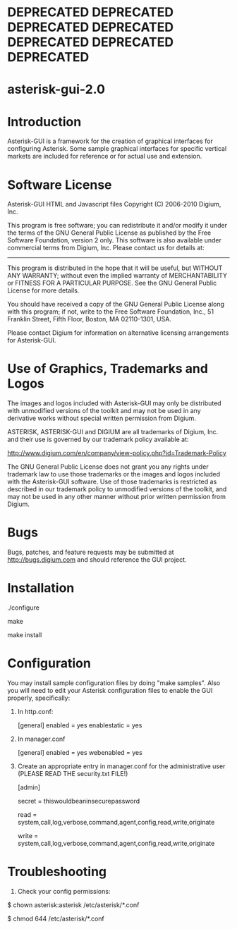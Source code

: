 # DEPRECATED DEPRECATED DEPRECATED DEPRECATED DEPRECATED DEPRECATED DEPRECATED #



# asterisk-gui-2.0

Introduction
======================
Asterisk-GUI is a framework for the creation of graphical interfaces for
configuring Asterisk.  Some sample graphical interfaces for specific vertical
markets are included for reference or for actual use and extension. 

Software License
================
Asterisk-GUI HTML and Javascript files
Copyright (C) 2006-2010 Digium, Inc.

This program is free software; you can redistribute it and/or
modify it under the terms of the GNU General Public License
as published by the Free Software Foundation, version 2 only.  This
software is also available under commercial terms from Digium, Inc.
Please contact us for details at:
____________________________________________________________

This program is distributed in the hope that it will be useful,
but WITHOUT ANY WARRANTY; without even the implied warranty of
MERCHANTABILITY or FITNESS FOR A PARTICULAR PURPOSE.  See the
GNU General Public License for more details.

You should have received a copy of the GNU General Public License
along with this program; if not, write to the Free Software
Foundation, Inc., 51 Franklin Street, Fifth Floor, Boston, MA
02110-1301, USA.

Please contact Digium for information on alternative licensing 
arrangements for Asterisk-GUI.

Use of Graphics, Trademarks and Logos
=====================================
The images and logos included with Asterisk-GUI may only be distributed with
unmodified versions of the toolkit and may not be used in any derivative works
without special written permission from Digium.  

ASTERISK, ASTERISK-GUI and DIGIUM are all trademarks of Digium, Inc. and
their use is governed by our trademark policy available at:

http://www.digium.com/en/company/view-policy.php?id=Trademark-Policy

The GNU General Public License does not grant you any rights under
trademark law to use those trademarks or the images and logos included
with the Asterisk-GUI software.  Use of those trademarks is restricted
as described in our trademark policy to unmodified versions of the
toolkit, and may not be used in any other manner without prior written
permission from Digium.

Bugs
====
Bugs, patches, and feature requests may be submitted at http://bugs.digium.com
and should reference the GUI project.

Installation
============

./configure

make

make install

Configuration
=============
You may install sample configuration files by doing "make samples".  Also you 
will need to edit your Asterisk configuration files to enable the GUI properly,
specifically:

1) In http.conf:

	[general]
	enabled = yes
	enablestatic = yes
	
2) In manager.conf

	[general]
	enabled = yes
	webenabled = yes
	
3) Create an appropriate entry in manager.conf for the administrative user
(PLEASE READ THE security.txt FILE!)

    [admin]
    
    secret = thiswouldbeaninsecurepassword
    
    read = system,call,log,verbose,command,agent,config,read,write,originate
    
    write = system,call,log,verbose,command,agent,config,read,write,originate

Troubleshooting
===============
1) Check your config permissions:

$ chown asterisk:asterisk /etc/asterisk/*.conf

$ chmod 644 /etc/asterisk/*.conf
